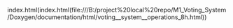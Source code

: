 index.html(index.html(file:///B:/project%20local%20repo/M1_Voting_System/Doxygen/documentation/html/voting__system__operations_8h.html))
